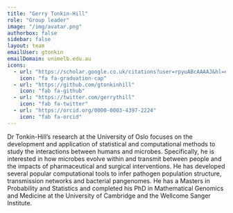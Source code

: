 ```yaml
---
title: "Gerry Tonkin-Hill"
role: "Group leader"
image: "/img/avatar.png"
authorbox: false
sidebar: false
layout: team
emailUser: gtonkin
emailDomain: unimelb.edu.au
icons:
  - url: "https://scholar.google.co.uk/citations?user=rpyuABcAAAAJ&hl=en&oi=ao"
    icon: "fa fa-graduation-cap"
  - url: "https://github.com/gtonkinhill"
    icon: "fab fa-github"
  - url: "https://twitter.com/gerrythill"
    icon: "fab fa-twitter"
  - url: "https://orcid.org/0000-0003-4397-2224"
    icon: "fab fa-orcid"
---
```

Dr Tonkin-Hill’s research at the University of Oslo focuses on the development and application of statistical and computational methods to study the interactions between humans and microbes. Specifically, he is interested in how microbes evolve within and transmit between people and the impacts of pharmaceutical and surgical interventions. He has developed several popular computational tools to infer pathogen population structure, transmission networks and bacterial pangenomes. He has a Masters in Probability and Statistics and completed his PhD in Mathematical Genomics and Medicine at the University of Cambridge and the Wellcome Sanger Institute.